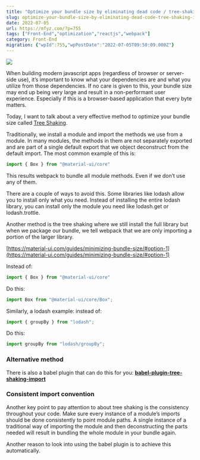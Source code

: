 ```yaml
---
title: "Optimize your bundle size by eliminating dead code / tree-shaking in Webpack"
slug: optimize-your-bundle-size-by-eliminating-dead-code-tree-shaking-in-webpack
date: 2022-07-05
url: https://mfyz.com/?p=755
tags: ["Front-End","optimization","reactjs","webpack"]
category: Front-End
migration: {"wpId":755,"wpPostDate":"2022-07-05T09:50:09.000Z"}
---
```


![](/images/archive/en/2022/07/Webpack-Tree-Shaking.jpg)

When building modern javascript apps (regardless of browser or server-side use), it’s important to know what your dependencies are and what you utilize from those dependencies. If no care is given to this, your bundle size may end up being very large and result in a non-performant user experience. Especially if this is a browser-based application that every byte matters.

Today, I want to talk about a very effective method to optimize your bundle size called [Tree Shaking](https://webpack.js.org/guides/tree-shaking/).

Traditionally, we install a module and import the methods we use from a module. In many modules, the methods in them are not separately exported and are part of a single default export that we object deconstruct from the default import. The most common example of this is:

```js
import { Box } from "@material-ui/core"

```

This results webpack to bundle all module methods. Even if we don’t use any of them.

There are a couple of ways to avoid this. Some libraries like lodash allow you to install only what you need. Instead of installing the entire lodash library, you can install only the module you need like lodash.get or lodash.trottle.

Another method is the tree shaking where we still install the full library but when we package our bundle, we tell webpack that we are only importing a portion of the larger library.

[https://material-ui.com/guides/minimizing-bundle-size/#option-1](https://material-ui.com/guides/minimizing-bundle-size/#option-1)

Instead of:

```js
import { Box } from "@material-ui/core"

```

Do this:

```js
import Box from "@material-ui/core/Box";

```

Similarly, a lodash example: instead of:

```js
import { groupBy } from "lodash";

```

Do this:

```js
import groupBy from "lodash/groupBy";

```

### Alternative method

There is also a babel plugin that can do this for you: **[babel-plugin-tree-shaking-import](https://www.npmjs.com/package/babel-plugin-tree-shaking-import)**

### Consistent import convention

Another key point to pay attention to about tree shaking is the consistency throughout your code. Make sure every instance of a module’s imports should be done consistently to point module paths. A single instance of a traditional way of importing the module and then deconstructing the parts needed will result in bundling the whole module in your bundle again.

Another reason to look into using the babel plugin is to achieve this automatically.